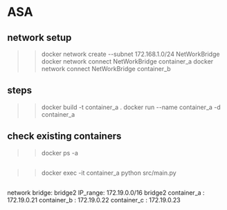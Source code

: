 # ASA

## network setup 
>> docker network create --subnet 172.168.1.0/24 NetWorkBridge
>> docker network connect NetWorkBridge container_a
>> docker network connect NetWorkBridge container_b

## steps
>> docker build -t container_a .
>> docker run --name container_a -d container_a


## check existing containers
>> docker ps -a

##
>> docker exec -it container_a python src/main.py

##
network bridge:  bridge2
IP_range: 172.19.0.0/16 bridge2
container_a : 172.19.0.21
container_b : 172.19.0.22
container_c : 172.19.0.23
